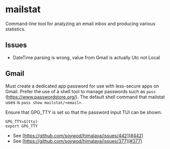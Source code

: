 # mailstat

Command-line tool for analyzing an email inbox and producing various statistics.

## Issues

- DateTime parsing is wrong, value from Gmail is actually Utc not Local

## Gmail

Must create a dedicated app password for use with less-secure apps on Gmail.  Prefer the use of a shell tool to manage
passwords such as `pass` (https://www.passwordstore.org/).  The default shell command that mailstat uses is 
`pass show mailstat/<email>`.

Ensure that GPG_TTY is set so that the password input TUI can be shown.

```
GPG_TTY=$(tty)
export GPG_TTY
```

- See [https://github.com/soywod/himalaya/issues/442](#442)
- See [https://github.com/soywod/himalaya/issues/377](#377)
